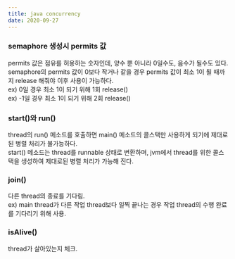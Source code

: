 ```yaml
---
title: java concurrency
date: 2020-09-27
---
```


### semaphore 생성시 permits 값
permits 값은 점유를 허용하는 숫자인데, 양수 뿐 아니라 0일수도, 음수가 될수도 있다.  
semaphore의 permits 값이 0보다 작거나 같을 경우 permits 값이 최소 1이 될 때까지 release 해줘야 이후 사용이 가능하다.  
ex) 0일 경우 최소 1이 되기 위해 1회 release()  
ex) -1일 경우 최소 1이 되기 위해 2회 release()

### start()와 run()
thread의 run() 메소드를 호출하면 main() 메소드의 콜스택만 사용하게 되기에 제대로된 병렬 처리가 불가능하다.  
start() 메소드는 thread를 runnable 상태로 변환하며, jvm에서 thread를 위한 콜스택을 생성하여 제대로된 병렬 처리가 가능해 진다.

### join()
다른 thread의 종료를 기다림.  
ex) main thread가 다른 작업 thread보다 일찍 끝나는 경우 작업 thread의 수행 완료를 기다리기 위해 사용.

### isAlive()
thread가 살아있는지 체크.
